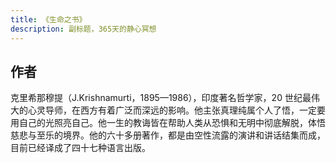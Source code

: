 ```yaml
---
title: 《生命之书》
description: 副标题，365天的静心冥想
---
```


## 作者
克里希那穆提（J.Krishnamurti，1895—1986），印度著名哲学家，20 世纪最伟大的心灵导师，在西方有着广泛而深远的影响。他主张真理纯属个人了悟，一定要用自己的光照亮自己。他一生的教诲皆在帮助人类从恐惧和无明中彻底解脱，体悟慈悲与至乐的境界。他的六十多册著作，都是由空性流露的演讲和讲话结集而成，目前已经译成了四十七种语言出版。